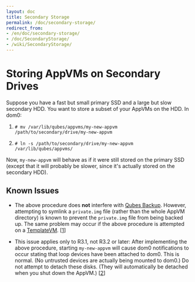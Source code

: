```yaml
---
layout: doc
title: Secondary Storage
permalink: /doc/secondary-storage/
redirect_from:
- /en/doc/secondary-storage/
- /doc/SecondaryStorage/
- /wiki/SecondaryStorage/
---
```


Storing AppVMs on Secondary Drives
==================================

Suppose you have a fast but small primary SSD and a large but slow secondary
HDD.  You want to store a subset of your AppVMs on the HDD. In dom0:

1. `# mv /var/lib/qubes/appvms/my-new-appvm
/path/to/secondary/drive/my-new-appvm`

2. `# ln -s /path/to/secondary/drive/my-new-appvm /var/lib/qubes/appvms/`

Now, `my-new-appvm` will behave as if it were still stored on the primary SSD
(except that it will probably be slower, since it's actually stored on the
secondary HDD).

Known Issues
------------

 * The above procedure does **not** interfere with [Qubes Backup][]. However,
   attempting to symlink a `private.img` file (rather than the whole AppVM
   directory) is known to prevent the `private.img` file from being backed up.
   The same problem may occur if the above procedure is attempted on a
   [TemplateVM][]. [[1]]

 * This issue applies only to R3.1, not R3.2 or later:
   After implementing the above procedure, starting `my-new-appvm` will cause
   dom0 notifications to occur stating that loop devices have been attached to
   dom0. This is normal. (No untrusted devices are actually being mounted to
   dom0.) Do not attempt to detach these disks. (They will automatically be
   detached when you shut down the AppVM.) [[2]]

[Qubes Backup]: /doc/BackupRestore/
[TemplateVM]: /doc/Templates/
[1]: https://groups.google.com/d/topic/qubes-users/EITd1kBHD30/discussion
[2]: https://groups.google.com/d/topic/qubes-users/nDrOM7dzLNE/discussion
